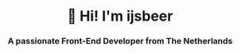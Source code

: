 <center>
<h1 align="center">👋 Hi! I'm ijsbeer</h1>
<h3 align="center">A passionate Front-End Developer from The Netherlands</h3>
